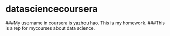 # datasciencecoursera
###My username in coursera is yazhou hao. This is my homework.
###This is a rep for mycourses about data science.
